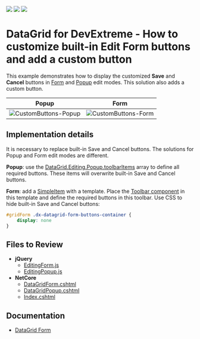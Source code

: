 <!-- default badges list -->
![](https://img.shields.io/endpoint?url=https://codecentral.devexpress.com/api/v1/VersionRange/635287424/22.2.3%2B)
[![](https://img.shields.io/badge/Open_in_DevExpress_Support_Center-FF7200?style=flat-square&logo=DevExpress&logoColor=white)](https://supportcenter.devexpress.com/ticket/details/T1163556)
[![](https://img.shields.io/badge/📖_How_to_use_DevExpress_Examples-e9f6fc?style=flat-square)](https://docs.devexpress.com/GeneralInformation/403183)
<!-- default badges end -->
# DataGrid for DevExtreme - How to customize built-in Edit Form buttons and add a custom button

This example demonstrates how to display the customized **Save** and **Cancel** buttons in [Form](https://js.devexpress.com/Documentation/Guide/UI_Components/DataGrid/Editing/#User_Interaction/Form_Mode) and [Popup](https://js.devexpress.com/Documentation/Guide/UI_Components/DataGrid/Editing/#User_Interaction/Popup_Mode) edit modes. This solution also adds a custom button.

| Popup | Form |
| ------------- | ------------- |
| ![CustomButtons-Popup](https://user-images.githubusercontent.com/13280527/235660079-40328312-a4aa-45d9-a938-52f50f967de5.png)  | ![CustomButtons-Form](https://user-images.githubusercontent.com/13280527/235659846-246a4c15-0acf-4f55-8d0f-ba279604483c.png)  |

## Implementation details
It is necessary to replace built-in Save and Cancel buttons. The solutions for Popup and Form edit modes are different.

**Popup**: use the [DataGrid.Editing.Popup.toolbarItems](https://js.devexpress.com/Documentation/ApiReference/UI_Components/dxPopup/Configuration/toolbarItems/) array to define all required buttons. These items will overwrite built-in Save and Cancel buttons.

**Form**: add a [SimpleItem](https://js.devexpress.com/Documentation/ApiReference/UI_Components/dxForm/Item_Types/SimpleItem/) with a template. Place the [Toolbar component](https://js.devexpress.com/Documentation/Guide/UI_Components/Toolbar/Getting_Started_with_Toolbar/) in this template and define the required buttons in this toolbar. Use CSS to hide built-in Save and Cancel buttons:
```css
#gridForm .dx-datagrid-form-buttons-container {  
    display: none  
}
```

## Files to Review

- **jQuery**
	- [EditingForm.js](jQuery/src/EditingForm.js)
	- [EditingPopup.js](jQuery/src/EditingPopup.js)
- **NetCore**    
	- [DataGridForm.cshtml](<ASP.NET Core/Views/PartialViews/DataGridForm.cshtml>)
	- [DataGridPopup.cshtml](<ASP.NET Core/Views/PartialViews/DataGridPopup.cshtml>)
	- [Index.cshtml](<ASP.NET Core/Views/Home/Index.cshtml>)

## Documentation

- [DataGrid Form](https://js.devexpress.com/Documentation/ApiReference/UI_Components/dxDataGrid/Configuration/editing/#form)
